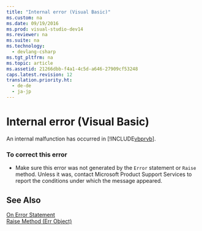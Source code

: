 ```yaml
---
title: "Internal error (Visual Basic)"
ms.custom: na
ms.date: 09/19/2016
ms.prod: visual-studio-dev14
ms.reviewer: na
ms.suite: na
ms.technology: 
  - devlang-csharp
ms.tgt_pltfrm: na
ms.topic: article
ms.assetid: 21266dbb-f4a1-4c5d-a646-27909cf53248
caps.latest.revision: 12
translation.priority.ht: 
  - de-de
  - ja-jp
---
```

# Internal error (Visual Basic)
An internal malfunction has occurred in [!INCLUDE[vbprvb](../vs140/includes/vbprvb_md.md)].  
  
### To correct this error  
  
-   Make sure this error was not generated by the `Error` statement or `Raise` method. Unless it was, contact Microsoft Product Support Services to report the conditions under which the message appeared.  
  
## See Also  
 [On Error Statement](../Topic/On%20Error%20Statement%20\(Visual%20Basic\).md)   
 [Raise Method (Err Object)](assetId:///80ffe307-57f1-4ef5-92d7-8ae7b6ec3f42)